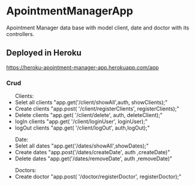 # ApointmentManagerApp
Apointment Manager data base with model client, date and doctor with its controllers.

## Deployed in Heroku
https://heroku-apointment-manager-app.herokuapp.com/app

### Crud
<ul>
Clients: 
      <li>  Selet all clients "app.get('/client/showAll',auth, showClients);" </li>
      <li>  Create clients "app.post( '/client/registerClients', registerClients);" </li>
      <li>  Delete clients "app.get( '/client/delete', auth, deleteClient);" </li>
      <li>  logIn clients "app.get( '/client/loginUser', loginUser);" </li>
      <li>  logOut clients "app.get( '/client/logOut', auth,logOut);" </li>

</ul>
<ul>
Date:  
      <li>  Selet all dates "app.get('/dates/showAll',showDates);" </li>
      <li>  Create dates "app.post('/dates/createDate', auth ,createDate)" </li>
      <li>  Delete dates "app.get('/dates/removeDate', auth ,removeDate)" </li>

</ul>
<ul>
Doctors:
      <li>  Create doctor "app.post( '/doctor/registerDoctor', registerDoctor);" </li>
</ul>  
